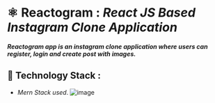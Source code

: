 # ⚛️ Reactogram : _React JS Based Instagram Clone Application_
**_Reactogram app is an instagram clone application where users can register, login and create post with images._**

## 🌟 Technology Stack :
- _Mern Stack used_.
![image](https://github.com/kinshuk-code-1729/Reactogram-fe/assets/90320839/799a8ca9-4083-4708-b58c-818414a72215)


<!-- Other users can view, like, comment on different posts
User can sign up.
User can login with credentials.
User can add new post.
User will upload post image.
User can Like any other user post.
User can comment on any other user's post.
User can delete their own post.
User can see details of any post.
User can see all comments on any post.
User can see all thier posts.
User can edit profile. -->
